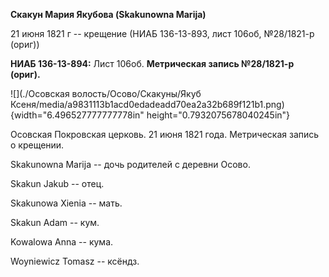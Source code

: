 **Скакун Мария Якубова (Skakunowna Marija)**

21 июня 1821 г -- крещение (НИАБ 136-13-893, лист 106об, №28/1821-р
(ориг))

**НИАБ 136-13-894:** Лист 106об. **Метрическая запись №28/1821-р
(ориг).**

![](./Осовская волость/Осово/Скакуны/Якуб Ксеня/media/a9831113b1acd0edadeadd70ea2a32b689f121b1.png){width="6.496527777777778in"
height="0.7932075678040245in"}

Осовская Покровская церковь. 21 июня 1821 года. Метрическая запись о
крещении.

Skakunowna Marija -- дочь родителей с деревни Осовo.

Skakun Jakub -- отец.

Skakunowa Xienia -- мать.

Skakun Adam -- кум.

Kowalowa Anna -- кума.

Woyniewicz Tomasz -- ксёндз.
